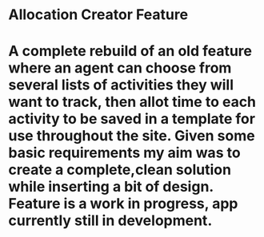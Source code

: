 <h1>Allocation Creator Feature<h1>

<p>A complete rebuild of an old feature where an agent can choose from several lists of activities they will want to track, then allot time to each activity to be saved in a template for use throughout the site.  Given some basic requirements my aim was to create a complete,clean solution while inserting a bit of design.  Feature is a work in progress, app currently still in development. </p>
